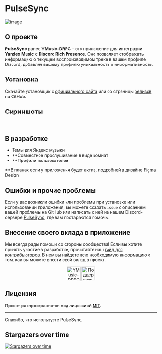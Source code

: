 # PulseSync

![image](https://github.com/PulseSync-Official/YMusic-DRPC/assets/44835662/e05402ff-d1b4-451b-9a1e-704be7a5baac)

## О проекте

**PulseSync** ранее **YMusic-DRPC** - это приложение для интеграции **Yandex Music** с **Discord Rich Presence**. Оно позволяет отображать информацию о текущем воспроизводимом треке в вашем профиле Discord, добавляя вашему профилю уникальность и информативность.

## Установка

Скачайте установщик с [официального сайта](#) или со страницы [релизов](#) на GitHub.

## Скриншоты

<p align="center">
     <img alt="" src="https://github.com/PulseSync-Official/YMusic-DRPC/assets/44835662/9305e6f8-3bc8-424b-b9e4-43304a7a7a8f">
     <img alt="" src="https://github.com/PulseSync-Official/YMusic-DRPC/assets/44835662/01a65f73-7835-4541-aa69-260dd08ad8e8">
     <img alt="" src="https://github.com/PulseSync-Official/YMusic-DRPC/assets/44835662/fdf8b9d4-6dcb-4776-978d-701533bfd5de">
</p>


## В разработке
- Темы для Яндекс музыки
- **Совместное прослушивание в виде комнат
- **Профили пользователей

**В планах если у приложения будет актив, подробней в дизайне [Figma Design](https://www.figma.com/design/81dDkj0Wik1noNiBrZrbh1/pulsesync.dev?node-id=0%3A5&t=La6PjOZTNtmM1eNP-1)

## Ошибки и прочие проблемы

Если у вас возникли ошибки или проблемы при установке или использовании приложения, вы можете создать `issue` с описанием вашей проблемы на GitHub или написать о ней на нашем Discord-сервере [PulseSync](https://discord.gg/qy42uGTzRy), где вам постараются помочь.

## Внесение своего вклада в приложение

Мы всегда рады помощи со стороны сообщества! Если вы хотите принять участие в разработке, прочитайте наш [гайд для контрибьюторов](https://github.com/PulseSync-Official/YMusic-DRPC/blob/patcher/CONTRIBUTING.md). В нем вы найдете всю необходимую информацию о том, как вы можете внести свой вклад в проект.

<p align="center">
   <a href="https://boosty.to/evt">
      <img height="45" alt="YMusic-DRPC приглашение" src="https://github.com/PulseSync-Official/YMusic-DRPC/assets/44835662/b3732e94-cd11-4a11-bce3-3cf0d2c479af">
   </a>
   <a href="https://discord.gg/qy42uGTzRy">
      <img height="45" alt="Поддержать на Boosty" src="https://github.com/PulseSync-Official/YMusic-DRPC/assets/44835662/2675c886-c609-47d0-804d-1f8504b8ba9c">
   </a>
</p>

## Лицензия

Проект распространяется под лицензией [MIT](https://github.com/PulseSync-Official/YMusic-DRPC/blob/patcher/LICENSE).

---

Спасибо, что используете PulseSync.

## Stargazers over time
[![Stargazers over time](https://starchart.cc/PulseSync-Official/YMusic-DRPC.svg?variant=adaptive)](https://starchart.cc/PulseSync-Official/YMusic-DRPC)